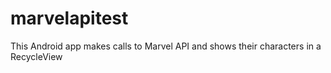 # marvelapitest
This Android app makes calls to Marvel API and shows their characters in a RecycleView
